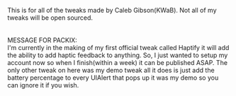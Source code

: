 This is for all of the tweaks made by Caleb Gibson(KWaB). Not all of my tweaks will be open sourced.<br/>
<br/>
<br/>
MESSAGE FOR PACKIX:<br/>
I'm currently in the making of my first official tweak called Haptify it will add the ability to add haptic feedback to
anything. So, I just wanted to setup my account now so when I finish(within a week) it can be published ASAP. The only other
tweak on here was my demo tweak all it does is just add the battery percentage to every UIAlert that pops up it was
my demo so you can ignore it if you wish.